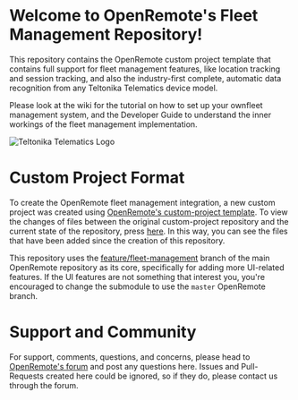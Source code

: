 # Welcome to OpenRemote's Fleet Management Repository!

This repository contains the OpenRemote custom project template that contains full support for fleet management features, like location tracking and session tracking, and also the industry-first complete, automatic data recognition from any Teltonika Telematics device model.

Please look at the wiki for the tutorial on how to set up your ownfleet management system, and the Developer Guide to understand the inner workings of the fleet management implementation.

![Teltonika Telematics Logo](https://wiki.teltonika-networks.com/images/8/8e/TELTONIKA-VEHICLE-TELEMATICS_logo_BLUE_PNG.png)

# Custom Project Format

To create the OpenRemote fleet management integration, a new custom project was created using [OpenRemote's custom-project template](https://github.com/openremote/custom-project). To view the changes of files between the original custom-project repository and the current state of the repository, press [here]( https://github.com/openremote/fleet-management/compare/668ae6fdfb20eeae5977ad62b655bf3fb3d58cdd...main). In this way, you can see the files that have been added since the creation of this repository. 

This repository uses the [feature/fleet-management](https://github.com/openremote/openremote/tree/feature/fleet-management) branch of the main OpenRemote repository as its core, specifically for adding more UI-related features. If the UI features are not something that interest you, you're encouraged to change the submodule to use the `master` OpenRemote branch. 


# Support and Community

For support, comments, questions, and concerns, please head to [OpenRemote's forum](https://forum.openremote.io/) and post any questions here. Issues and Pull-Requests created here could be ignored, so if they do, please contact us through the forum. 
